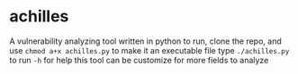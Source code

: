 # achilles
A vulnerability analyzing tool written in python
to run, clone the repo, and use `chmod a+x achilles.py` to make it an executable file
type `./achilles.py` to run
`-h` for help
this tool can be customize for more fields to analyze
